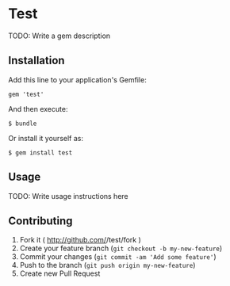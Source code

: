 # Test

TODO: Write a gem description

## Installation

Add this line to your application's Gemfile:

    gem 'test'

And then execute:

    $ bundle

Or install it yourself as:

    $ gem install test

## Usage

TODO: Write usage instructions here

## Contributing

1. Fork it ( http://github.com/<my-github-username>/test/fork )
2. Create your feature branch (`git checkout -b my-new-feature`)
3. Commit your changes (`git commit -am 'Add some feature'`)
4. Push to the branch (`git push origin my-new-feature`)
5. Create new Pull Request
